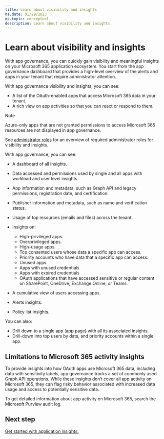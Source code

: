 ```yaml
---
title: Learn about visibility and insights
ms.date: 01/29/2023
ms.topic: conceptual
description: Learn about visibility and insights.
---
```


# Learn about visibility and insights

With app governance, you can quickly gain visibility and meaningful insights on your Microsoft 365 application ecosystem. You start from the app governance dashboard that provides a high-level overview of the alerts and apps in your tenant that require administrator attention.

With app governance visibility and insights, you can see:

- A list of the OAuth-enabled apps that access Microsoft 365 data in your tenant.
- A rich view on app activities so that you can react or respond to them.

>[!Note]
>Azure-only apps that are not granted permissions to access Microsoft 365 resources are not displayed in app governance.
>

See [administrator roles](app-governance-get-started.md#roles) for an overview of required administrator roles for visibility and insights.

With app governance, you can see:

- A dashboard of all insights.
- Data accessed and permissions used by single and all apps with workload and user level insights.
- App information and metadata, such as Graph API and legacy permissions, registration date, and certification.
- Publisher information and metadata, such as name and verification status.
- Usage of top resources (emails and files) across the tenant.
- Insights on:

  - High-privileged apps.
  - Overprivileged apps.
  - High-usage apps.
  - Top consented users whose data a specific app can access.
  - Priority accounts who have data that a specific app can access.
  - Unused apps
  - Apps with unused credentials
  - Apps with expired credentials
  - OAuth applications that have accessed sensitive or regular content on SharePoint, OneDrive, Exchange Online, or Teams.

- A cumulative view of users accessing apps.
- Alerts insights.
- Policy list insights.

<!--
- Policies created in Defender for Cloud Apps in the app governance portal.
-->

You can also:

- Drill down to a single app (app page) with all its associated insights.
- Drill-down into top users by data, and priority accounts within a single app.

## Limitations to Microsoft 365 activity insights

To provide insights into how OAuth apps use Microsoft 365 data, including data with sensitivity labels, app governance tracks a set of commonly used Graph API operations. While these insights don’t cover all app activity on Microsoft 365, they can flag risky behavior associated with increased data usage and access to potentially sensitive data.

To get detailed information about app activity on Microsoft 365, search the Microsoft Purview audit log.

## Next step

[Get started with application insights.](app-governance-visibility-insights-get-started.md)

